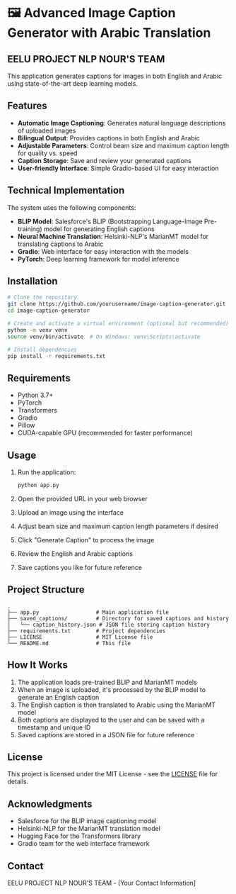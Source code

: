 # 🖼️ Advanced Image Caption Generator with Arabic Translation

## EELU PROJECT NLP NOUR'S TEAM

This application generates captions for images in both English and Arabic using state-of-the-art deep learning models.

## Features

- **Automatic Image Captioning**: Generates natural language descriptions of uploaded images
- **Bilingual Output**: Provides captions in both English and Arabic
- **Adjustable Parameters**: Control beam size and maximum caption length for quality vs. speed
- **Caption Storage**: Save and review your generated captions
- **User-friendly Interface**: Simple Gradio-based UI for easy interaction

## Technical Implementation

The system uses the following components:

- **BLIP Model**: Salesforce's BLIP (Bootstrapping Language-Image Pre-training) model for generating English captions
- **Neural Machine Translation**: Helsinki-NLP's MarianMT model for translating captions to Arabic
- **Gradio**: Web interface for easy interaction with the models
- **PyTorch**: Deep learning framework for model inference

## Installation

```bash
# Clone the repository
git clone https://github.com/yourusername/image-caption-generator.git
cd image-caption-generator

# Create and activate a virtual environment (optional but recommended)
python -m venv venv
source venv/bin/activate  # On Windows: venv\Scripts\activate

# Install dependencies
pip install -r requirements.txt
```

## Requirements

- Python 3.7+
- PyTorch
- Transformers
- Gradio
- Pillow
- CUDA-capable GPU (recommended for faster performance)

## Usage

1. Run the application:
   ```bash
   python app.py
   ```

2. Open the provided URL in your web browser

3. Upload an image using the interface

4. Adjust beam size and maximum caption length parameters if desired

5. Click "Generate Caption" to process the image

6. Review the English and Arabic captions

7. Save captions you like for future reference

## Project Structure

```
.
├── app.py                  # Main application file
├── saved_captions/         # Directory for saved captions and history
│   └── caption_history.json # JSON file storing caption history
├── requirements.txt        # Project dependencies
├── LICENSE                 # MIT License file
└── README.md               # This file
```

## How It Works

1. The application loads pre-trained BLIP and MarianMT models
2. When an image is uploaded, it's processed by the BLIP model to generate an English caption
3. The English caption is then translated to Arabic using the MarianMT model
4. Both captions are displayed to the user and can be saved with a timestamp and unique ID
5. Saved captions are stored in a JSON file for future reference

## License

This project is licensed under the MIT License - see the [LICENSE](LICENSE) file for details.

## Acknowledgments

- Salesforce for the BLIP image captioning model
- Helsinki-NLP for the MarianMT translation model
- Hugging Face for the Transformers library
- Gradio team for the web interface framework

## Contact

EELU PROJECT NLP NOUR'S TEAM - [Your Contact Information]
